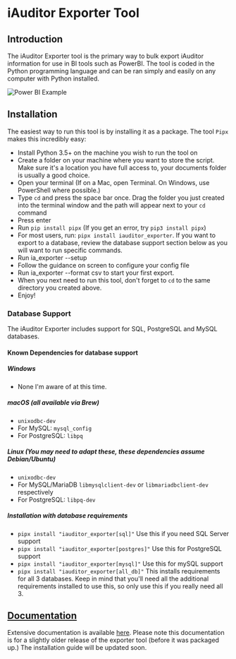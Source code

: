 # iAuditor Exporter Tool

## Introduction
The iAuditor Exporter tool is the primary way to bulk export iAuditor information for use in BI tools such as PowerBI. The tool is coded in the Python programming language and can be ran simply and easily on any computer with Python installed.

![Power BI Example](https://safetyculture.github.io/iauditor-exporter/images/powerbi.png)

## Installation
The easiest way to run this tool is by installing it as a package. The tool `Pipx` makes this incredibly easy:

* Install Python 3.5+ on the machine you wish to run the tool on
* Create a folder on your machine where you want to store the script. Make sure it's a location you have full access to, your documents folder is usually a good choice. 
* Open your terminal (If on a Mac, open Terminal. On Windows, use PowerShell where possible.)
* Type `cd` and press the space bar once. Drag the folder you just created into the terminal window and the path will appear next to your `cd` command
* Press enter
* Run `pip install pipx` (If you get an error, try `pip3 install pipx`)
* For most users, run: `pipx install iauditor_exporter`. If you want to export to a database, review the database support section below as you will want to run specific commands. 
* Run ia_exporter --setup
* Follow the guidance on screen to configure your config file
* Run ia_exporter --format csv to start your first export. 
* When you next need to run this tool, don't forget to `cd` to the same directory you created above.
* Enjoy!


### Database Support
  The iAuditor Exporter includes support for SQL, PostgreSQL and MySQL databases. 
 
#### Known Dependencies for database support

##### Windows
* None I'm aware of at this time.

##### macOS (all available via Brew)
* `unixodbc-dev`
* For MySQL: `mysql_config`
* For PostgreSQL: `libpq`

##### Linux (You may need to adapt these, these dependencies assume Debian/Ubuntu)
* `unixodbc-dev`
* For MySQL/MariaDB `libmysqlclient-dev` or `libmariadbclient-dev` respectively
* For PostgreSQL: `libpq-dev`

##### Installation with database requirements
* `pipx install "iauditor_exporter[sql]"` Use this if you need SQL Server support
* `pipx install "iauditor_exporter[postgres]"` Use this for PostgreSQL support
* `pipx install "iauditor_exporter[mysql]"` Use this for mySQL support
* `pipx install "iauditor_exporter[all_db]"` This installs requirements for all 3 databases. Keep in mind that you'll need all the additional requirements installed to use this, so only use this if you really need all 3. 


## [Documentation](https://safetyculture.github.io/iauditor-exporter/)
Extensive documentation is available [here](https://safetyculture.github.io/iauditor-exporter/). Please note this documentation is for a slightly older release of the exporter tool (before it was packaged up.) The installation guide will be updated soon. 